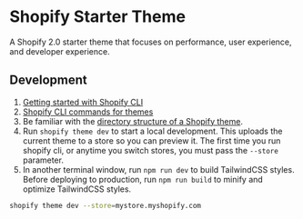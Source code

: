 # Shopify Starter Theme

A Shopify 2.0 starter theme that focuses on performance, user experience, and developer experience.

## Development

1. [Getting started with Shopify CLI](https://shopify.dev/themes/tools/cli/getting-started)
2. [Shopify CLI commands for themes](https://shopify.dev/themes/tools/cli/commands)
3. Be familiar with the [directory structure of a Shopify theme](https://shopify.dev/themes/architecture#directory-structure-and-component-types).
4. Run `shopify theme dev` to start a local development. This uploads the current theme to a store so you can preview it. The first time you run shopify cli, or anytime you switch stores, you must pass the `--store` parameter.
5. In another terminal window, run `npm run dev` to build TailwindCSS styles. Before deploying to production, run `npm run build` to minify and optimize TailwindCSS styles.

```bash
shopify theme dev --store=mystore.myshopify.com
```
